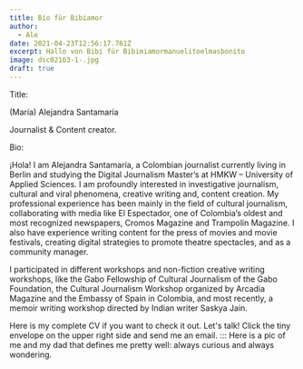 ```yaml
---
title: Bio für Bibiamor
author:
  - Ale
date: 2021-04-23T12:56:17.761Z
excerpt: Hallo von Bibi für Bibimiamormanuelitoelmasbonito
image: dsc02163-1-.jpg
draft: true
---
```

Title:

(María) Alejandra Santamaría

Journalist & Content creator. 

Bio: 

¡Hola! I am Alejandra Santamaría, a Colombian journalist currently living in Berlin and studying the Digital Journalism Master’s at HMKW – University of Applied Sciences.
I am profoundly interested in investigative journalism, cultural and viral phenomena, creative writing and, content creation. 
My professional experience has been mainly in the field of cultural journalism, collaborating with media like El Espectador, one of Colombia’s oldest and most recognized newspapers, Cromos Magazine and Trampolín Magazine. I also have experience writing content for the press of movies and movie festivals, creating digital strategies to promote theatre spectacles, and as a community manager. 

I participated in different workshops and non-fiction creative writing workshops, like the Gabo Fellowship of Cultural Journalism of the Gabo Foundation, the Cultural Journalism Workshop organized by Arcadia Magazine and the Embassy of Spain in Colombia, and most recently, a memoir writing workshop directed by Indian writer Saskya Jain. 

Here is my complete CV if you want to check it out. Let's talk! Click the tiny envelope on the upper right side and send me an email.
:::
Here is a pic of me and my dad that defines me pretty well: always curious and always wondering.